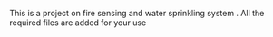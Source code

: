 This is a project on fire sensing and water sprinkling system . All the required files are added for your use 
